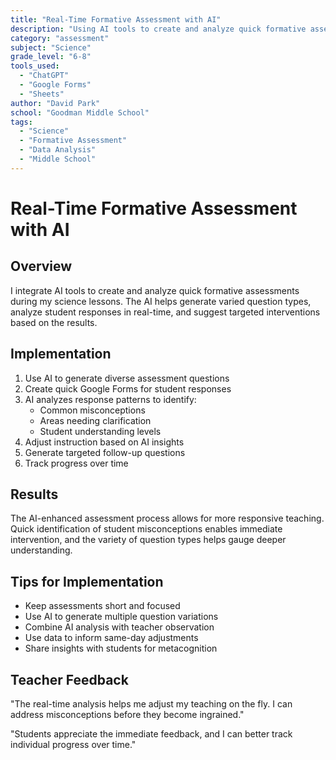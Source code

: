```yaml
---
title: "Real-Time Formative Assessment with AI"
description: "Using AI tools to create and analyze quick formative assessments during science lessons"
category: "assessment"
subject: "Science"
grade_level: "6-8"
tools_used:
  - "ChatGPT"
  - "Google Forms"
  - "Sheets"
author: "David Park"
school: "Goodman Middle School"
tags:
  - "Science"
  - "Formative Assessment"
  - "Data Analysis"
  - "Middle School"
---
```


# Real-Time Formative Assessment with AI

## Overview

I integrate AI tools to create and analyze quick formative assessments during my science lessons. The AI helps generate varied question types, analyze student responses in real-time, and suggest targeted interventions based on the results.

## Implementation

1. Use AI to generate diverse assessment questions
2. Create quick Google Forms for student responses
3. AI analyzes response patterns to identify:
   - Common misconceptions
   - Areas needing clarification
   - Student understanding levels
4. Adjust instruction based on AI insights
5. Generate targeted follow-up questions
6. Track progress over time

## Results

The AI-enhanced assessment process allows for more responsive teaching. Quick identification of student misconceptions enables immediate intervention, and the variety of question types helps gauge deeper understanding.

## Tips for Implementation

- Keep assessments short and focused
- Use AI to generate multiple question variations
- Combine AI analysis with teacher observation
- Use data to inform same-day adjustments
- Share insights with students for metacognition

## Teacher Feedback

"The real-time analysis helps me adjust my teaching on the fly. I can address misconceptions before they become ingrained."

"Students appreciate the immediate feedback, and I can better track individual progress over time." 